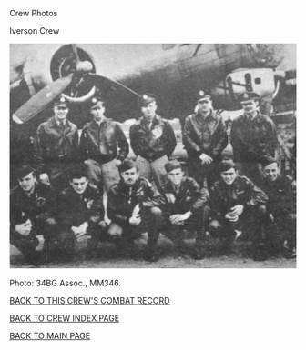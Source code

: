 
Crew Photos






 




Iverson Crew  
  

![](Iverson.jpg)  

Photo: 34BG Assoc., MM346.  

  

[BACK TO THIS CREW'S COMBAT RECORD](crews/Iverson.md)  

[BACK TO CREW INDEX PAGE](000crews.md)  

[BACK TO MAIN PAGE](index.html)



